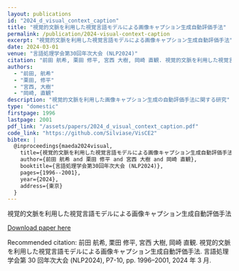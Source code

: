 ```yaml
---
layout: publications
id: "2024_d_visual_context_caption"
title: "視覚的文脈を利用した視覚言語モデルによる画像キャプション生成自動評価手法"
permalink: /publication/2024-visual-context-caption
excerpt: "視覚的文脈を利用した視覚言語モデルによる画像キャプション生成自動評価手法"
date: 2024-03-01
venue: "言語処理学会第30回年次大会 (NLP2024)"
citation: "前田 航希, 栗田 修平, 宮西 大樹, 岡崎 直観. 視覚的文脈を利用した視覚言語モデルによる画像キャプション生成自動評価手法. 言語処理学会第30回年次大会 (NLP2024), P7-10, pp. 1996–2001, 2024年3月."
authors:
  - "前田, 航希"
  - "栗田, 修平"
  - "宮西, 大樹"
  - "岡崎, 直観"
description: "視覚的文脈を利用した画像キャプション生成の自動評価手法に関する研究"
type: "domestic"
firstpage: 1996
lastpage: 2001
pdf_link: "/assets/papers/2024_d_visual_context_caption.pdf"
code_link: "https://github.com/Silviase/VisCE2"
bibtex: |
  @inproceedings{maeda2024visual,
    title={視覚的文脈を利用した視覚言語モデルによる画像キャプション生成自動評価手法},
    author={前田 航希 and 栗田 修平 and 宮西 大樹 and 岡崎 直観},
    booktitle={言語処理学会第30回年次大会 (NLP2024)},
    pages={1996--2001},
    year={2024},
    address={東京}
  }
---
```


視覚的文脈を利用した視覚言語モデルによる画像キャプション生成自動評価手法

[Download paper here]()

Recommended citation: 前田 航希, 栗田 修平, 宮西 大樹, 岡崎 直観. 視覚的文脈を利用した視覚言語モデルによる画像キャプション生成自動評価手法. 言語処理学会第 30 回年次大会 (NLP2024), P7-10, pp. 1996–2001, 2024 年 3 月.
